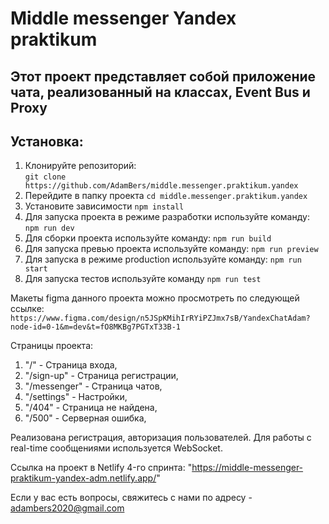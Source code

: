 # Middle messenger Yandex praktikum

## Этот проект представляет собой приложение чата, реализованный на классах, Event Bus и Proxy

## Установка:

1. Клонируйте репозиторий:  
   `git clone https://github.com/AdamBers/middle.messenger.praktikum.yandex`
2. Перейдите в папку проекта
   `cd middle.messenger.praktikum.yandex`
3. Установите зависимости
   `npm install`
4. Для запуска проекта в режиме разработки используйте команду:
   `npm run dev`
5. Для сборки проекта используйте команду:
   `npm run build`
6. Для запуска превью проекта используйте команду:
   `npm run preview`
7. Для запуска в режиме production используйте команду:
   `npm run start`
8. Для запуска тестов используйте команду 
   `npm run test`

Макеты figma данного проекта можно просмотреть по следующей ссылке:
`https://www.figma.com/design/n5JSpKMihIrRYiPZJmx7sB/YandexChatAdam?node-id=0-1&m=dev&t=fO8MKBg7PGTxT33B-1`

Страницы проекта:

1. "/" - Страница входа,
2. "/sign-up" - Страница регистрации,
3. "/messenger" - Страница чатов,
4. "/settings" - Настройки,
5. "/404" - Страница не найдена,
6. "/500" - Серверная ошибка,

Реализована регистрация, авторизация пользователей.
Для работы с real-time сообщениями используется WebSocket.

Ссылка на проект в Netlify 4-го спринта:
"https://middle-messenger-praktikum-yandex-adm.netlify.app/"

Если у вас есть вопросы, свяжитесь с нами по адресу  - adambers2020@gmail.com
